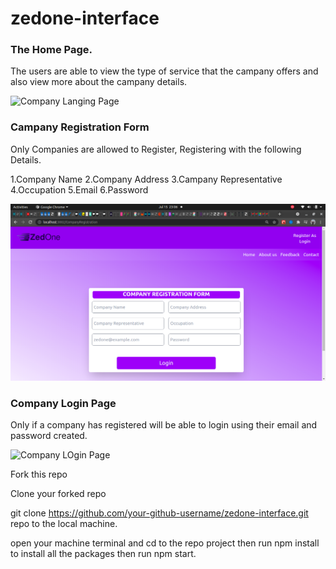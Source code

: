 # zedone-interface
### The Home Page.
 The users are able to view the type of  service that the campany offers and also view more about the campany details.

![Company Langing Page](https://github.com/Deewiliams/zedone-interface-final/blob/main/user-login/src/images/Landing%20page.png?raw=true)

### Campany Registration Form
  Only Companies are allowed to Register, Registering with the following Details.
  
  1.Company Name
  2.Company Address
  3.Campany Representative
  4.Occupation
  5.Email
  6.Password

![Company Registration Form](./user-login/src/images/Company_Registration_page.png)
 
 ### Company Login Page
Only if a company has registered will be able to login using their email and password created.



![Company LOgin Page](https://github.com/Deewiliams/zedone-interface-final/blob/main/user-login/src/images/company_login_page.png)

Fork this repo

Clone your forked repo

git clone https://github.com/your-github-username/zedone-interface.git repo to the local machine.

open your machine terminal and cd to the repo project then run npm install to install all the packages then run npm start.



